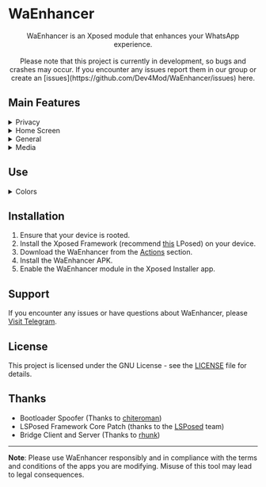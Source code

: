 # WaEnhancer
<div align="center">
  WaEnhancer is an Xposed module that enhances your WhatsApp experience.<br><br>
  Please note that this project is currently in development, so bugs and crashes may occur. If you encounter any issues report them in our group or create an [issues](https://github.com/Dev4Mod/WaEnhancer/issues) here.
</div>


## Main Features
<details closed>
  <summary>Privacy</summary>

  - `Hide Forwarded Tag`
  - `Remove Forward Limit`
  - `Disable Pinned Chats Limit`
  - `Freeze Last Seen`
  - `Hide Status View`
  - `Hide Blue Ticks`
  - `Hide View Once and Audio Seen`
  - `Hide Delivered`
  - `Hide Typing`
  - `Hide Recording Audio`
  - `Disable View Once`
  - `Send Blue Ticks upon Reply`
  - `Delete for everyone on all messages`
  - `Show Edited Message History`
  - `Remove See More Button`
  - `Anti Revoke Status`
  - `Anti Revoke Message`
</details>

<details closed>
  <summary>Home Screen</summary>

  - `Show Name`
  - `Show Bio`
  - `Show DND Button`
  - `Separate Groups`
  - `Hide Archived Chats`
  - `Show Online Dot in Conversation List`
  - `Remove Channel Recommendations`
  - `Hide Tabs on Home`
  - `Enable IGStatus on Home Screen`
  - `Filter Chats`
</details>  

<details closed>
  <summary>General</summary>

  - `Time in 12-Hour Format`
  - `Seconds on Timestamp`
  - `Buttons Stroke`
  - `Menu Icons`
  - `Outlined Icons`
  - `New Settings Style`
</details>


<details closed>
  <summary>Media</summary>

  - `Download Status`
  - `Download View Once`
  - `HD Quality Videos`
  - `HD Quality Images`
  - `Send videos in 60FPS`
  - `Send videos in original resolution`
</details>

## Use
 <details closed>
  <summary>Colors</summary>

  - `New WhatsApp theme`
  - `Customize your colors`
</details>

## Installation
1. Ensure that your device is rooted.
2. Install the Xposed Framework (recommend [this](https://github.com/JingMatrix/LSPosed) LPosed) on
   your device.
3. Download the WaEnhancer from the [Actions](https://github.com/Dev4Mod/WaEnhancer/actions) section.
4. Install the WaEnhancer APK.
5. Enable the WaEnhancer module in the Xposed Installer app.

## Support
If you encounter any issues or have questions about WaEnhancer, please [Visit Telegram](https://t.me/waenhancer).

## License
This project is licensed under the GNU License - see the [LICENSE](LICENSE) file for details.

## Thanks

* Bootloader Spoofer (Thanks to [chiteroman](https://github.com/chiteroman))
* LSPosed Framework Core Patch (thanks to the [LSPosed](https://github.com/LSPosed) team)
* Bridge Client and Server (Thanks to [rhunk](https://github.com/rhunk/))

---

**Note**: Please use WaEnhancer responsibly and in compliance with the terms and conditions of the apps you are modifying. Misuse of this tool may lead to legal consequences.
